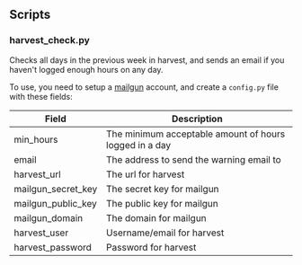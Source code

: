 ## Scripts

### harvest_check.py

Checks all days in the previous week in harvest, and sends an email if you haven't logged enough hours on any day.

To use, you need to setup a [mailgun](http://www.mailgun.com/) account, and create a `config.py` file with these fields:

| Field | Description |
| ----- | ----------- |
| min_hours | The minimum acceptable amount of hours logged in a day |
| email | The address to send the warning email to |
| harvest_url | The url for harvest |
| mailgun_secret_key | The secret key for mailgun |
| mailgun_public_key | The public key for mailgun |
| mailgun_domain | The domain for mailgun |
| harvest_user | Username/email for harvest |
| harvest_password | Password for harvest |
